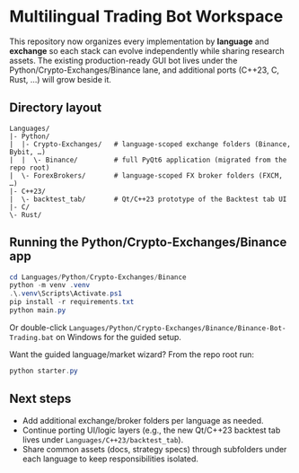 # Multilingual Trading Bot Workspace

This repository now organizes every implementation by **language** and **exchange** so each stack can evolve independently while sharing research assets. The existing production-ready GUI bot lives under the Python/Crypto-Exchanges/Binance lane, and additional ports (C++23, C, Rust, …) will grow beside it.

## Directory layout

```
Languages/
|- Python/
|  |- Crypto-Exchanges/   # language-scoped exchange folders (Binance, Bybit, …)
|  |  \- Binance/         # full PyQt6 application (migrated from the repo root)
|  \- ForexBrokers/       # language-scoped FX broker folders (FXCM, …)
|- C++23/
|  \- backtest_tab/       # Qt/C++23 prototype of the Backtest tab UI
|- C/
\- Rust/
```

## Running the Python/Crypto-Exchanges/Binance app

```powershell
cd Languages/Python/Crypto-Exchanges/Binance
python -m venv .venv
.\.venv\Scripts\Activate.ps1
pip install -r requirements.txt
python main.py
```

Or double-click `Languages/Python/Crypto-Exchanges/Binance/Binance-Bot-Trading.bat` on Windows for the guided setup.

Want the guided language/market wizard? From the repo root run:

```powershell
python starter.py
```

## Next steps

- Add additional exchange/broker folders per language as needed.
- Continue porting UI/logic layers (e.g., the new Qt/C++23 backtest tab lives under `Languages/C++23/backtest_tab`).
- Share common assets (docs, strategy specs) through subfolders under each language to keep responsibilities isolated.

